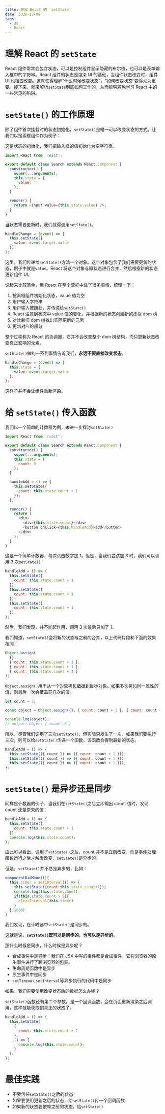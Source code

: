 ```yaml
---
title: 理解 React 的 `setState`
date: 2020-12-09
tags:
  - JS
  - React
---
```


# 理解 React 的 `setState`

React 组件常常会包含状态，可以是控制组件显示隐藏的布尔值，也可以是表单输入框中的字符串。React 组件的状态是渲染 UI 的基础，当组件状态改变时，组件 UI 也相应改变。这就使得理解“什么时候改变状态”，“如何改变状态”变得尤为重要。接下来，就来解析`setState`到底如何工作的，从而能够避免学习 React 中的一些常见的陷阱。

# `setState()` 的工作原理

除了组件首次挂载时的状态初始化，`setState()`是唯一可以改变状态的方式。让我们以搜索框组件作为例子：

这是状态的初始化，我们把输入框的值初始化为空字符串。

```javascript
import React from 'react';

export default class Search extends React.Component {
  constructor() {
    super(...arguments);
    this.state = {
      value: ''
    };
  }

  render() {
    return <input value={this.state.value} />;
  }
}
```

当状态需要更新时，我们就得调用`setState()`。

```javascript
handleChange = (event) => {
  this.setState({
    value: event.target.value
  });
};
```

这里，我们传递给`setState()`方法一个对象。这个对象包含了我们需要更新的状态，例子中就是`value`。React 将这个对象与原状态进行合并，然后根据新的状态更新组件 UI。

说起来比较简单，但 React 在整个流程中做了很多事情，梳理一下：

1. 搜素框组件初始化状态，value 值为空
2. 用户输入字符串
3. 用户输入被捕获，并传递给`setState()`
4. React 注意到状态中 value 值的变化，并根据新的状态创建新的虚拟 dom 树
5. 对比新旧 dom 树找出实际更新的元素
6. 更新对应的部分

整个过程称为 React 的协调器，它并不会改变整个 dom 树结构，而只更新状态改变真正影响的元素。

`setState()`做的一系列事情告诉我们，**永远不要直接改变状态**。

```javascript
handleChange = (event) => {
  this.state = {
    value: event.target.value
  };
};
```

这样子并不会让组件重新渲染。

# 给 `setState()` 传入函数

我们以一个简单的计数器为例，来进一步探讨`setState()`

```javascript
import React from 'react';

export default class Search extends React.Component {
  constructor() {
    super(...arguments);
    this.state = {
      count: 0
    };
  }

  handleAdd = () => {
    this.setState({
      count: this.state.count + 1
    });
  };

  render() {
    return (
      <div>
        <div>{this.state.count}</div>
        <button onClick={this.handleAdd}>add</button>
      </div>
    );
  }
}
```

这是一个简单计数器，每次点击数字加 1。但是，当我们尝试加 3 时，我们可以调用 3 次`setState()`：

```javascript
handleAdd = () => {
  this.setState({
    count: this.state.count + 1
  });
  this.setState({
    count: this.state.count + 1
  });
  this.setState({
    count: this.state.count + 1
  });
};
```

然后，我们发现，并不能起作用，调用 3 次最后只加了 1。

我们知道，`setState()`会将新的状态与之前的合并，以上代码片段和下面的效果相同：

```javascript
Object.assign(
  {},
  { count: this.state.count + 1 },
  { count: this.state.count + 1 },
  { count: this.state.count + 1 }
);
```

`Object.assign()`用于从一个对象拷贝数据到目标对象。如果多次拷贝同一属性的值，则最后一次会覆盖前几次的值。

```javascript
let count = 3;

const object = Object.assign({}, { count: count + 1 }, { count: count + 2 }, { count: count + 3 });

console.log(object);
// output: Object { count: 6 }
```

所以，尽管我们调用了三次`setState()`，但实际只发生了一次。如果我们要执行三次，则可以给`setState()`传递一个函数，该函数会得到最新的状态。

```javascript
handleAdd = () => {
  this.setState(({ count }) => ({ count: count + 1 }));
  this.setState(({ count }) => ({ count: count + 1 }));
  this.setState(({ count }) => ({ count: count + 1 }));
};
```

# `setState()` 是异步还是同步

同样是计数器的例子，当我们在`setState()`之后立即输出 count 值时，发现 count 还是原来的值：

```javascript
handleAdd = () => {
  this.setState({
    count: this.state.count + 1
  });
  console.log(this.state.count);
};
```

由此可以看出，调用了`setState()`之后，count 并不是立刻改变，而是事件处理函数运行之后才触发改变，`setState()`是异步的。

但是，`setState()`并不总是异步的，比如：

```js
componentDidMount(){
  this.timer = setInterval(() => {
    this.setState({count:this.state.count+1});
    console.log(this.state.count);
    if(this.state.count > 5){
      clearInterval(this.timer)
    }
  },1000)
}
```

我们发现，在计时器中`setState()`是同步的。

这就是说，**`setState()`既可以是同步的，也可以是异步的**。

那什么时候是同步，什么时候是异步呢？

- 合成事件中是异步：我们在 JSX 中写的事件都是合成事件，它将浏览器的原生事件进行了跨浏览器的包装。
- 生命周期函数中是异步
- 原生事件中是同步
- `setTimeout`,`setInterval`等异步执行的代码中是同步

如果，我们需要使用改变状态后的数据怎么办呢？

`setState()`函数还有第二个参数，是一个回调函数，会在页面重新渲染之后调用，这样就能获取到真正的状态了。

```javascript
handleAdd = () => {
  this.setState(
    {
      count: this.state.count + 1
    },
    () => {
      console.log(this.state.count);
    }
  );
};
```

# 最佳实践

- 不要信任`setState()`之后的状态
- 如果要使用更新之后的状态，给`setState()`传一个回调函数
- 如果新的状态要依赖之前的状态，给`setState()`
